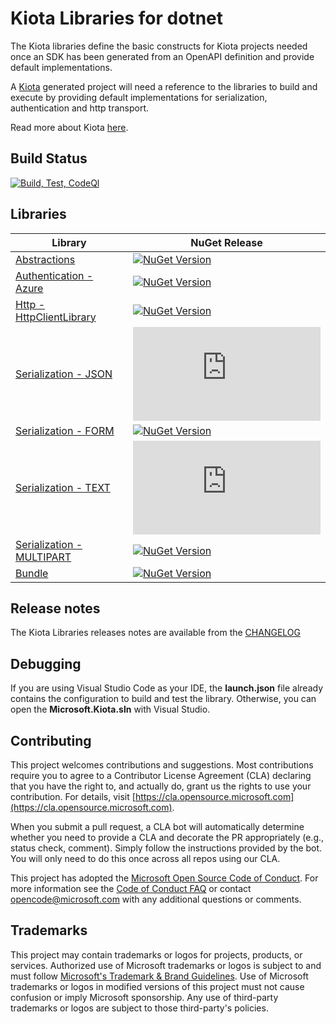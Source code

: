 # Kiota Libraries for dotnet

The Kiota libraries define the basic constructs for Kiota projects needed once an SDK has been generated from an OpenAPI definition and provide default implementations.

A [Kiota](https://github.com/microsoft/kiota) generated project will need a reference to the libraries to build and execute by providing default implementations for serialization, authentication and http transport.

Read more about Kiota [here](https://github.com/microsoft/kiota/blob/main/README.md).

## Build Status

[![Build, Test, CodeQl](https://github.com/microsoft/kiota-abstractions-dotnet/actions/workflows/build-and-test.yml/badge.svg?branch=main)](https://github.com/microsoft/kiota-abstractions-dotnet/actions/workflows/build-and-test.yml)

## Libraries

| Library                                                              | NuGet Release                                                                                                                                                                              |
|----------------------------------------------------------------------|--------------------------------------------------------------------------------------------------------------------------------------------------------------------------------------------|
| [Abstractions](./src/abstractions/README.md)                         | [![NuGet Version](https://img.shields.io/nuget/vpre/Microsoft.Kiota.Abstractions?label=Latest&logo=nuget)](https://www.nuget.org/packages/Microsoft.Kiota.Abstractions/)                       |
| [Authentication - Azure](./src/authentication/azure/README.md)       | [![NuGet Version](https://img.shields.io/nuget/vpre/Microsoft.Kiota.Authentication.Azure?label=Latest&logo=nuget)](https://www.nuget.org/packages/Microsoft.Kiota.Authentication.Azure/)       |
| [Http - HttpClientLibrary](./src/http/httpClient/README.md)          | [![NuGet Version](https://img.shields.io/nuget/vpre/Microsoft.Kiota.Http.HttpClientLibrary?label=Latest&logo=nuget)](https://www.nuget.org/packages/Microsoft.Kiota.Http.HttpClientLibrary/)   |
| [Serialization - JSON](./src/serialization/json/README.md)           | [![NuGet Version](https://img.shields.io/nuget/vpre/Microsoft.Kiota.Serialization.Json?label=Latest&logo=nuget)](https://www.nuget.org/packages/Microsoft.Kiota.Serialization.Json/)           |
| [Serialization - FORM](./src/serialization/form/README.md)           | [![NuGet Version](https://img.shields.io/nuget/vpre/Microsoft.Kiota.Serialization.Form?label=Latest&logo=nuget)](https://www.nuget.org/packages/Microsoft.Kiota.Serialization.Form/)           |
| [Serialization - TEXT](./src/serialization/text/README.md)           | [![NuGet Version](https://img.shields.io/nuget/vpre/Microsoft.Kiota.Serialization.Text?label=Latest&logo=nuget)](https://www.nuget.org/packages/Microsoft.Kiota.Serialization.Text/)           |
| [Serialization - MULTIPART](./src/serialization/multipart/README.md) | [![NuGet Version](https://img.shields.io/nuget/vpre/Microsoft.Kiota.Serialization.Multipart?label=Latest&logo=nuget)](https://www.nuget.org/packages/Microsoft.Kiota.Serialization.Multipart/) |
| [Bundle](./src/bundle/README.md)                                     | [![NuGet Version](https://img.shields.io/nuget/vpre/Microsoft.Kiota.Bundle?label=Latest&logo=nuget)](https://www.nuget.org/packages/Microsoft.Kiota.Bundle/)                                   |

## Release notes

The Kiota Libraries releases notes are available from the [CHANGELOG](CHANGELOG.md)

## Debugging

If you are using Visual Studio Code as your IDE, the **launch.json** file already contains the configuration to build and test the library. Otherwise, you can open the **Microsoft.Kiota.sln** with Visual Studio.

## Contributing

This project welcomes contributions and suggestions.  Most contributions require you to agree to a
Contributor License Agreement (CLA) declaring that you have the right to, and actually do, grant us
the rights to use your contribution. For details, visit [https://cla.opensource.microsoft.com](https://cla.opensource.microsoft.com).

When you submit a pull request, a CLA bot will automatically determine whether you need to provide
a CLA and decorate the PR appropriately (e.g., status check, comment). Simply follow the instructions
provided by the bot. You will only need to do this once across all repos using our CLA.

This project has adopted the [Microsoft Open Source Code of Conduct](https://opensource.microsoft.com/codeofconduct/).
For more information see the [Code of Conduct FAQ](https://opensource.microsoft.com/codeofconduct/faq/) or
contact [opencode@microsoft.com](mailto:opencode@microsoft.com) with any additional questions or comments.

## Trademarks

This project may contain trademarks or logos for projects, products, or services. Authorized use of Microsoft
trademarks or logos is subject to and must follow
[Microsoft's Trademark & Brand Guidelines](https://www.microsoft.com/legal/intellectualproperty/trademarks/usage/general).
Use of Microsoft trademarks or logos in modified versions of this project must not cause confusion or imply Microsoft sponsorship.
Any use of third-party trademarks or logos are subject to those third-party's policies.
